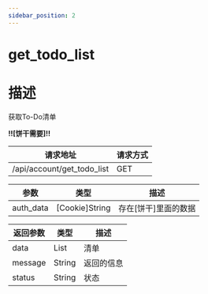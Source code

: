 ```yaml
---
sidebar_position: 2
---
```

# get_todo_list
# 描述

获取To-Do清单

**!!\[饼干需要\]!!**


| 请求地址 | 请求方式 |
| --- | --- |
| /api/account/get_todo_list | GET |


|参数|类型|描述|
|---|---|---|
|auth_data|\[Cookie\]String|存在\[饼干\]里面的数据|


|返回参数|类型|描述|
|---|---|---|
|data|List|清单|
|message|String|返回的信息|
|status|String|状态|